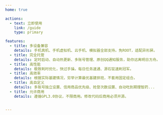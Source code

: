 ```yaml
---
home: true

actions:
  - text: 立即使用
    link: /guide
    type: primary

features:
  - title: 多设备兼容
    details: 手机真机、手机虚拟机、云手机、模拟器全部支持。免ROOT，适配异形屏。
  - title: 完全托管
    details: 定时启动、自动热更新、多账号管理、原创QQ通知服务，助你远离明日方舟。
  - title: 高性能
    details: 极致耗时优化，快过手操。每日任务速通、源石锭速刷冠军。
  - title: 高效率
    details: 根据实际基建情况，穷举计算最优基建排班，不套用固定组合。
  - title: 高自定义
    details: 多账号独立设置、信用商品优先级、抢登次数设置、自动吃到期理智药...
  - title: 允许商用
    details: 遵循GPL3.0协议，不限商用。修改代码后商用必须开源。


---
```

